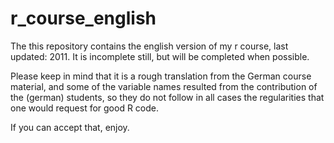 # r_course_english
The this repository contains the english version of my r course, last updated: 2011. It is incomplete still, but will be completed when possible.

Please keep in mind that it is a rough translation from the German course material, and some of the variable names resulted from the contribution of the (german) students, so they do not follow in all cases the regularities that one would request for good R code.

If you can accept that, enjoy.
